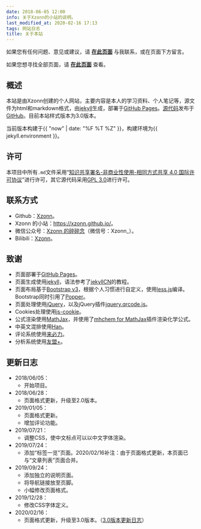 ```yaml
---
date: 2018-06-05 12:00
info: 关于Xzonn的小站的说明。
last_modified_at: 2020-02-16 17:13
tags: 网站日志
title: 关于本站
---
```

如果您有任何问题、意见或建议，请 **[在此页面](https://github.com/Xzonn/Xzonn.github.io/issues)** 与我联系，或在页面下方留言。

如果您想寻找全部页面，请 **[在此页面](/pages.html)** 查看。

## 概述

本站是由Xzonn创建的个人网站，主要内容是本人的学习资料、个人笔记等，源文件为html和markdown格式，由[jekyll](https://jekyllrb.com/)生成，部署于[GitHub Pages](https://pages.github.com/)。[源代码](https://github.com/Xzonn/Xzonn.github.io/)发布于[GitHub](https://github.com)。目前本站样式版本为3.0版本。

当前版本构建于{{ "now" | date: "%F %T %Z" }}，构建环境为{{ jekyll.environment }}。

## 许可

本项目中所有`.md`文件采用“[知识共享署名-非商业性使用-相同方式共享 4.0 国际许可协议](http://creativecommons.org/licenses/by-nc-sa/4.0/)”进行许可，其它源代码采用[GPL 3.0](https://github.com/Xzonn/xzonn.github.io/blob/master/LICENSE)进行许可。

## 联系方式

- Github：[Xzonn](https://github.com/Xzonn/)。
- Xzonn 的小站：<https://xzonn.github.io/>。
- 微信公众号：[Xzonn 的碎碎念](http://weixin.qq.com/r/syorL-fELT9RKbNMb383)（微信号：Xzonn_）。
- Bilibili：[Xzonn](https://space.bilibili.com/16114399)。

## 致谢

- 页面部署于[GitHub Pages](https://pages.github.com/)。
- 页面生成使用[jekyll](https://jekyllrb.com/)，语法参考了[jekyllCN](https://jekyllcn.com/)的教程。
- 页面布局基于[Bootstrap v3](https://getbootstrap.com/docs/3.4/)，根据个人习惯进行自定义，使用[less.js](http://lesscss.org/)编译。Bootstrap同时引用了[Popper](https://popper.js.org/)。
- 页面处理使用[jQuery](https://jquery.com/)，以及jQuery插件[jquery.qrcode.js](https://jeromeetienne.github.io/jquery-qrcode/)。
- Cookies处理使用[js-cookie](https://github.com/js-cookie/js-cookie/)。
- 公式渲染使用[MathJax](https://www.mathjax.org/)，并使用了[mhchem for MathJax](https://github.com/mhchem/MathJax-mhchem)插件渲染化学公式。
- 中英文混排使用[Han](https://hanzi.pro/)。
- 评论系统使用[来必力](https://livere.com/)。
- 分析系统使用[友盟+](https://web.umeng.com/)。

## 更新日志
- 2018/06/05：
  - 开始项目。
- 2018/06/28：
  - 页面格式更新，升级至2.0版本。
- 2019/01/05：
  - 页面格式更新。
  - 增加评论功能。
- 2019/07/21：
  - 调整CSS，使中文标点可以以中文字体渲染。
- 2019/07/24：
  - 添加“标签一览”页面。<span class="footnote">2020/02/16补注：由于页面格式更新，本页面已与“文章列表”页面合并。</span>
- 2019/09/24：
  - 添加独立的说明页面。
  - 将导航链接放至页脚。
  - 小幅修改页面格式。
- 2019/12/28：
  - 修改CSS字体定义。
- 2020/02/16：
  - 页面格式更新，升级至3.0版本。（[3.0版本更新日志](posts/Update-3-0.html)）